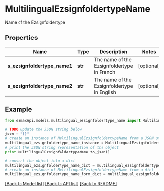 # MultilingualEzsignfoldertypeName

Name of the Ezsignfoldertype

## Properties

Name | Type | Description | Notes
------------ | ------------- | ------------- | -------------
**s_ezsignfoldertype_name1** | **str** | The name of the Ezsignfoldertype in French | [optional] 
**s_ezsignfoldertype_name2** | **str** | The name of the Ezsignfoldertype in English | [optional] 

## Example

```python
from eZmaxApi.models.multilingual_ezsignfoldertype_name import MultilingualEzsignfoldertypeName

# TODO update the JSON string below
json = "{}"
# create an instance of MultilingualEzsignfoldertypeName from a JSON string
multilingual_ezsignfoldertype_name_instance = MultilingualEzsignfoldertypeName.from_json(json)
# print the JSON string representation of the object
print MultilingualEzsignfoldertypeName.to_json()

# convert the object into a dict
multilingual_ezsignfoldertype_name_dict = multilingual_ezsignfoldertype_name_instance.to_dict()
# create an instance of MultilingualEzsignfoldertypeName from a dict
multilingual_ezsignfoldertype_name_form_dict = multilingual_ezsignfoldertype_name.from_dict(multilingual_ezsignfoldertype_name_dict)
```
[[Back to Model list]](../README.md#documentation-for-models) [[Back to API list]](../README.md#documentation-for-api-endpoints) [[Back to README]](../README.md)


